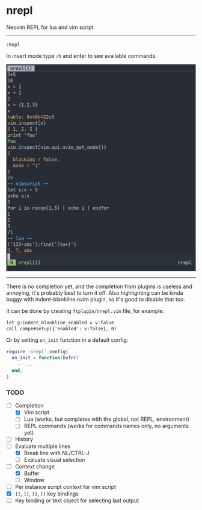 # nrepl

Neovim REPL for lua and vim script

---

```
:Repl
```

In insert mode type `/h` and enter to see available commands.

![screenshot](media/screenshot.png)

---

There is no completion yet, and the completion from plugins is useless and
annoying, it's probably best to turn it off. Also highlighting can be kinda
buggy with indent-blankline.nvim plugin, so it's good to disable that too.

It can be done by creating `ftplugin/nrepl.vim` file, for example:
```viml
let g:indent_blankline_enabled = v:false
call compe#setup({'enabled': v:false}, 0)
```

Or by setting `on_init` function in a default config:
```lua
require 'nrepl'.config{
  on_init = function(bufnr)
    -- ...
  end,
}
```

### TODO

- [ ] Completion
  - [X] Vim script
  - [ ] Lua (works, but completes with the global, not REPL, environment)
  - [ ] REPL commands (works for commands names only, no arguments yet)
- [ ] History
- [ ] Evaluate multiple lines
  - [X] Break line with NL/CTRL-J
  - [ ] Evaluate visual selection
- [ ] Context change
  - [X] Buffer
  - [ ] Window
- [ ] Per instance script context for vim script
- [X] `[[`, `]]`, `[]`, `][` key bindings
- [ ] Key binding or text object for selecting last output
